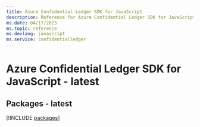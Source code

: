 ```yaml
---
title: Azure Confidential Ledger SDK for JavaScript
description: Reference for Azure Confidential Ledger SDK for JavaScript
ms.date: 04/17/2025
ms.topic: reference
ms.devlang: javascript
ms.service: confidentialledger
---
```

# Azure Confidential Ledger SDK for JavaScript - latest
## Packages - latest
[!INCLUDE [packages](confidential-ledger-index.md)]